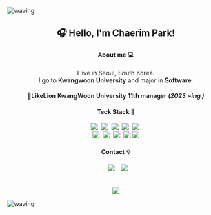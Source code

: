 ![waving](https://capsule-render.vercel.app/api?type=waving&height=220&text=Chaerim's%20Github🌠ㅤ&fontAlign=65&fontAlignY=40&color=gradient&desc=Web%20developer&descSize=20&descAlign=78&descAlignY=60)
<div align=center>
<h2> 🎧 Hello, I'm Chaerim Park! </h2>
 
<h4>About me 💻</h4>

I live in Seoul, South Korea. <br>
I go to <strong>Kwangwoon University</strong> and major in <strong>Software</strong>. <br>
<h4>🦁LikeLion KwangWoon University 11th manager <i>(2023 ~ing )</i></h4>
 
<h4 align="center">Teck Stack 🔧</h4>
<p align="center">
<img src="https://img.shields.io/badge/Discord-5865F2?style=flat&logo=Discord&logoColor=white"/></a>&nbsp
<img src="https://img.shields.io/badge/Git-blue?style=flat&logo=Git&logoColor=F05032"/></a>&nbsp
<img src="https://img.shields.io/badge/GitHub-gray?style=flat&logo=GitHub&logoColor=black"/></a>&nbsp
<img src="https://img.shields.io/badge/Markdown-000000?style=flat&logo=Markdown&logoColor=white"/></a>&nbsp
<img src="https://img.shields.io/badge/Notion-000000?style=flat&logo=Notion&logoColor=white"/></a>&nbsp<br>
<img src="https://img.shields.io/badge/Python-white?style=flat&logo=Python&logoColor=#3776AB"/></a>&nbsp
<img src="https://img.shields.io/badge/html5-E34F26?style=flat&logo=html5&logoColor=white"/></a>&nbsp
<img src="https://img.shields.io/badge/css3-1572B6?style=flat&logo=css3&logoColor=white"/></a>&nbsp
<img src="https://img.shields.io/badge/javascript-F7DF1E?style=flat&logo=javascript&logoColor=white">
<img src="https://img.shields.io/badge/React-61DAFB?style=flat&logo=React&logoWidth=20&logoColor=white"/><br>
</p>
<h4 align="center">Contact 💡</h3>
<p align="center">
<a href="https://www.instagram.com/perarduaadastra__/">
<img src="https://img.shields.io/badge/perarduaadastra__-E4405F?style=flat&logo=Instagram&logoColor=FFFFFF&link=https://www.instagram.com/perarduaadastra__/"
style="height : auto; margin-left : 10px; margin-right : 10px;"/></a>
<a href="mailto:dasapcr@gmail.com">
 <img src="https://img.shields.io/badge/dasapcr@gmail.com-d14836?style=flat&logo=Gmail&logoColor=white&link=dasapcr@gmail.com"/></a><br>

 <br>
 <br>
<a href="https://hits.seeyoufarm.com"><img src="https://hits.seeyoufarm.com/api/count/incr/badge.svg?url=https%3A%2F%2Fgithub.com%2Fgjbae1212%2Fhit-counter&count_bg=%2353C9F1&title_bg=%23555555&icon=&icon_color=%23E7E7E7&title=%F0%9F%8C%B4&edge_flat=false"/></a>
 <br>
 


</div>

![waving](https://capsule-render.vercel.app/api?type=waving&height=100&color=gradient&section=footer)
